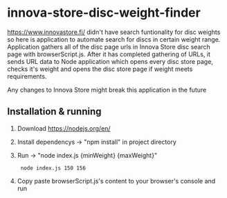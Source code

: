 # innova-store-disc-weight-finder

https://www.innovastore.fi/ didn't have search funtionality for disc weights so here is application to automate search for discs in certain weight range. Application gathers all of the disc page urls in Innova Store disc search page with browserScript.js. After it has completed gathering of URLs, it sends URL data to Node application which opens every disc store page, checks it's weight and opens the disc store page if weight meets requirements.

Any changes to Innova Store might break this application in the future

## Installation & running

1. Download https://nodejs.org/en/
2. Install dependencys -> "npm install" in project directory
3. Run -> "node index.js {minWeight} {maxWeight}"

        node index.js 150 156

4. Copy paste browserScript.js's content to your browser's console and run

